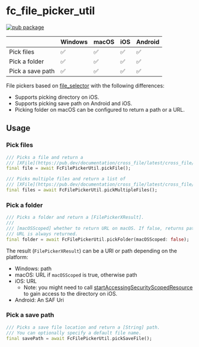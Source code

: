 # fc_file_picker_util

[![pub package](https://img.shields.io/pub/v/fc_file_picker_util.svg)](https://pub.dev/packages/fc_file_picker_util)

|                  | Windows | macOS | iOS | Android |
| ---------------- | ------- | ----- | --- | ------- |
| Pick files       | ✅      | ✅    | ✅  | ✅      |
| Pick a folder    | ✅      | ✅    | ✅  | ✅      |
| Pick a save path | ✅      | ✅    | ✅  | ✅      |

File pickers based on [file_selector](https://pub.dev/packages/file_selector) with the following differences:

- Supports picking directory on iOS.
- Supports picking save path on Android and iOS.
- Picking folder on macOS can be configured to return a path or a URL.

## Usage

### Pick files

```dart
/// Picks a file and return a
/// [XFile](https://pub.dev/documentation/cross_file/latest/cross_file/XFile-class.html).
final file = await FcFilePickerUtil.pickFile();

/// Picks multiple files and return a list of
/// [XFile](https://pub.dev/documentation/cross_file/latest/cross_file/XFile-class.html).
final files = await FcFilePickerUtil.pickMultipleFiles();
```

### Pick a folder

```dart
/// Picks a folder and return a [FilePickerXResult].
///
/// [macOSScoped] whether to return URL on macOS. If false, returns path. On iOS,
/// URL is always returned.
final folder = await FcFilePickerUtil.pickFolder(macOSScoped: false);
```

The result (`FilePickerXResult`) can be a URI or path depending on the platform:

- Windows: path
- macOS: URL if `macOSScoped` is true, otherwise path
- iOS: URL
  - Note: you might need to call [startAccessingSecurityScopedResource](https://pub.dev/packages/accessing_security_scoped_resource) to gain access to the directory on iOS.
- Android: An SAF Uri

### Pick a save path

```dart
/// Picks a save file location and return a [String] path.
/// You can optionally specify a default file name.
final savePath = await FcFilePickerUtil.pickSaveFile();
```

